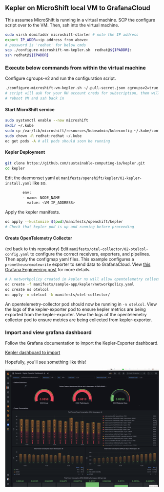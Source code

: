 ## Kepler on MicroShift local VM to GrafanaCloud

This assumes MicroShift is running in a virtual machine.
SCP the configure script over to the VM.
Then, ssh into the virtual machine.

```bash
sudo virsh domifaddr microshift-starter # note the IP address 
export IP_ADDR=<ip address from above>
# password is 'redhat' for below cmds
scp ./configure-microshift-vm-kepler.sh  redhat@${IPADDR}:
ssh redhat@${IPADDR}
```

### Execute below commands from within the virtual machine

Configure cgroups-v2 and run the configuration script.

```bash
./configure-microshift-vm-kepler.sh ~/.pull-secret.json cgroupsv2=true
# script will ask for your RH account creds for subscription, then will run unattended
# reboot VM and ssh back in
```

#### Start MicroShift service

```bash
sudo systemctl enable --now microshift
mkdir ~/.kube
sudo cp /var/lib/microshift/resources/kubeadmin/kubeconfig ~/.kube/config
sudo chown -R redhat:redhat ~/.kube
oc get pods -A # all pods should soon be running
```

#### Kepler Deployment

```bash
git clone https://github.com/sustainable-computing-io/kepler.git
cd kepler
```

Edit the daemonset yaml at `manifests/openshift/kepler/01-kepler-install.yaml` like so.

```bash
        env:
        - name: NODE_NAME
          value: <VM IP_ADDRESS>
```

Apply the kepler manifests.

```bash
oc apply --kustomize $(pwd)/manifests/openshift/kepler
# Check that kepler pod is up and running before proceeding
```

#### Create OpenTelemetry Collector

(cd back to this repository)
Edit `manifests/otel-collector/02-otelcol-config.yaml` to configure the correct receivers, exporters, and pipelines.
Then apply the configmap yaml files.
This example configures a `prometheusremotewrite` exporter to send data to GrafanaCloud.
View [this Grafana Engineering post](https://grafana.com/blog/2022/05/10/how-to-collect-prometheus-metrics-with-the-opentelemetry-collector-and-grafana/) for more details.

```bash
# A networkpolicy created in kepler ns will allow opentelemetry collector to communicate with kepler-exporter
oc create -f manifests/sample-app/kepler/networkpolicy.yaml
oc create ns otelcol
oc apply -n otelcol -k manifests/otel-collector/
```

An opentelemetry-collector pod should now be running in `-n otelcol`. View the logs of the kepler-exporter pod to
ensure kepler metrics are being exported from the kepler-exporter. View the logs of the opentelemetry collector pod
to ensure metrics are being collected from kepler-exporter.

### Import and view grafana dashboard

Follow the Grafana documentation to import the Kepler-Exporter dashboard.

[Kepler dashboard to import](https://github.com/sustainable-computing-io/kepler/blob/main/grafana-dashboards/Kepler-Exporter.json)

Hopefully, you'll see something like this!

![You might see something like this!](./images/kepler-microshift.png "MicroShift, Kepler, and OpenTelemetry")

